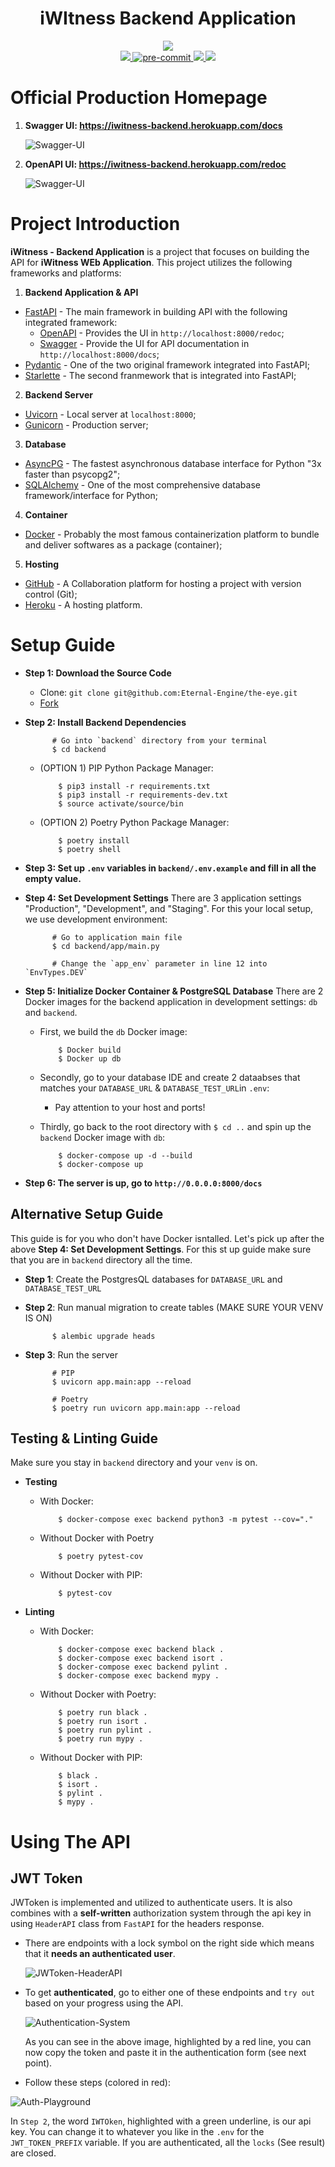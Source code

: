 <h1 align=center><strong>iWItness Backend Application</strong></h1>

<div align=center>
    <a href="https://github.com/Eternal-Engine/the-eye/actions/workflows/CI-backend.yml">
        <img src="https://github.com/Eternal-Engine/the-eye/actions/workflows/CI-backend.yml/badge.svg"/>
    </a>
</div>

<div align=center>
    <a href="https://codecov.io/gh/Eternal-Engine/the-eye">
        <img src="https://codecov.io/gh/Eternal-Engine/the-eye/branch/trunk/graph/badge.svg?token=FvdmAO62lx"/>
    </a>
    <a href="https://github.com/pre-commit/pre-commit">
        <img src="https://img.shields.io/badge/pre--commit-enabled-brightgreen?logo=pre-commit&logoColor=white" alt="pre-commit" style="max-width:100%;">
    </a>
    <a href="https://github.com/psf/black">
        <img src="https://img.shields.io/badge/code%20style-black-000000.svg"/>
    </a>
    <a href="https://pycqa.github.io/isort/">
        <img src="https://img.shields.io/badge/%20imports-isort-%231674b1?style=flat&labelColor=ef8336"/>
    </a>
</div>

# **Official Production Homepage**

1. **Swagger UI: https://iwitness-backend.herokuapp.com/docs**

    ![Swagger-UI](../docs/collaboration/assets/backend/Swagger-UI.png)

2. **OpenAPI UI: https://iwitness-backend.herokuapp.com/redoc**

    ![Swagger-UI](../docs/collaboration/assets/backend/Redoc-UI.png)

# **Project Introduction**

**iWitness - Backend Application** is a project that focuses on building the API for **iWitness WEb Application**. This project utilizes the following frameworks and platforms:

1. **Backend Application & API**

- [FastAPI](https://fastapi.tiangolo.com/) - The main framework in building API with the following integrated framework:
  - [OpenAPI](https://www.openapis.org/) - Provides the UI in `http://localhost:8000/redoc`;
  - [Swagger](https://swagger.io/) - Provide the UI for API documentation in `http://localhost:8000/docs`;
- [Pydantic](https://pydantic-docs.helpmanual.io/) - One of the two original framework integrated into FastAPI;
- [Starlette](https://www.starlette.io/) - The second franmework that is integrated into FastAPI;

2. **Backend Server**

- [Uvicorn](https://www.uvicorn.org/) - Local server at `localhost:8000`;
- [Gunicorn](https://gunicorn.org/) - Production server;

3. **Database**

-  [AsyncPG](https://github.com/MagicStack/asyncpg) - The fastest asynchronous database interface for Python "3x faster than psycopg2";
-  [SQLAlchemy](https://www.sqlalchemy.org/) - One of the most comprehensive database framework/interface for Python;

4. **Container**

- [Docker](https://hub.docker.com/) - Probably the most famous containerization platform to bundle and deliver softwares as a package (container);

5. **Hosting**

- [GitHub](https://github.com/Eternal-Engine/the-eye) - A Collaboration platform for hosting a project with version control (Git);
- [Heroku](https://www.heroku.com/deploy-with-docker) - A hosting platform.

# **Setup Guide**

- **Step 1: Download the Source Code**
  - Clone: `git clone git@github.com:Eternal-Engine/the-eye.git`
  - [Fork](https://github.com/Eternal-Engine/the-eye/fork)

- **Step 2: Install Backend Dependencies**

            # Go into `backend` directory from your terminal
            $ cd backend

  - (OPTION 1) PIP Python Package Manager:

            $ pip3 install -r requirements.txt
            $ pip3 install -r requirements-dev.txt
            $ source activate/source/bin

  - (OPTION 2) Poetry Python Package Manager:

            $ poetry install
            $ poetry shell

- **Step 3: Set up `.env` variables in `backend/.env.example` and fill in all the empty value.**

- **Step 4: Set Development Settings**
There are 3 application settings "Production", "Development", and "Staging". For this your local setup, we use development environment:

            # Go to application main file
            $ cd backend/app/main.py

            # Change the `app_env` parameter in line 12 into `EnvTypes.DEV`

- **Step 5: Initialize Docker Container & PostgreSQL Database**
There are 2 Docker images for the backend application in development settings: `db` and `backend`.

  - First, we build the `db` Docker image:

            $ Docker build
            $ Docker up db

  - Secondly, go to your database IDE and create 2 dataabses that matches your `DATABASE_URL` & `DATABASE_TEST_URL`in `.env`:
    - Pay attention to your host and ports!

  - Thirdly, go back to the root directory with `$ cd ..` and spin up the `backend` Docker image with `db`:

            $ docker-compose up -d --build
            $ docker-compose up

- **Step 6: The server is up, go to `http://0.0.0.0:8000/docs`**

## **Alternative Setup Guide**

This guide is for you who don't have Docker isntalled. Let's pick up after the above **Step 4: Set Development Settings**. For this st up guide make sure that you are in `backend` directory all the time.

- **Step 1**: Create the PostgresQL databases for `DATABASE_URL` and `DATABASE_TEST_URL`

- **Step 2**: Run manual migration to create tables (MAKE SURE YOUR VENV IS ON)

            $ alembic upgrade heads

- **Step 3**: Run the server

            # PIP
            $ uvicorn app.main:app --reload

            # Poetry
            $ poetry run uvicorn app.main:app --reload

## **Testing & Linting Guide**

Make sure you stay in `backend` directory and your `venv` is on.

- **Testing**
  - With Docker:

            $ docker-compose exec backend python3 -m pytest --cov="."

  - Without Docker with Poetry

            $ poetry pytest-cov

  - Without Docker with PIP:

            $ pytest-cov

- **Linting**
  - With Docker:

            $ docker-compose exec backend black .
            $ docker-compose exec backend isort .
            $ docker-compose exec backend pylint .
            $ docker-compose exec backend mypy .

  - Without Docker with Poetry:

            $ poetry run black .
            $ poetry run isort .
            $ poetry run pylint .
            $ poetry run mypy .

  - Without Docker with PIP:

            $ black .
            $ isort .
            $ pylint .
            $ mypy .

# **Using The API**

## **JWT Token**

JWToken is implemented and utilized to authenticate users. It is also combines with a **self-written** authorization system through the api key in using `HeaderAPI` class from `FastAPI` for the headers response.

- There are endpoints with a lock symbol on the right side which means that it **needs an authenticated user**.

    ![JWToken-HeaderAPI](../docs/collaboration/assets/backend/JWToken-HeaderAPI.png)


- To get **authenticated**, go to either one of these endpoints and `try out` based on your progress using the  API.

    ![Authentication-System](../docs/collaboration/assets/backend/Auth-System.png)

    As you can see in the above image, highlighted by a red line, you can now copy the token and paste it in the authentication form (see next point).

- Follow these steps (colored in red):

![Auth-Playground](../docs/collaboration/assets/backend/Auth-Playground.png)

In `Step 2`, the word `IWTOken`, highlighted with a green underline, is our api key. You can change it to whatever you like in the `.env` for the `JWT_TOKEN_PREFIX` variable. If you are authenticated, all the `locks` (See result) are closed.
